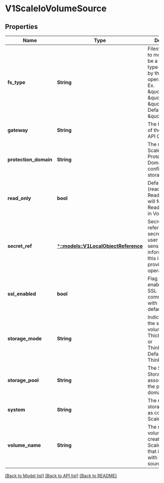 # V1ScaleIoVolumeSource

## Properties
Name | Type | Description | Notes
------------ | ------------- | ------------- | -------------
**fs_type** | **String** | Filesystem type to mount. Must be a filesystem type supported by the host operating system. Ex. \&quot;ext4\&quot;, \&quot;xfs\&quot;, \&quot;ntfs\&quot;. Default is \&quot;xfs\&quot;. | [optional] [default to null]
**gateway** | **String** | The host address of the ScaleIO API Gateway. | [default to null]
**protection_domain** | **String** | The name of the ScaleIO Protection Domain for the configured storage. | [optional] [default to null]
**read_only** | **bool** | Defaults to false (read/write). ReadOnly here will force the ReadOnly setting in VolumeMounts. | [optional] [default to null]
**secret_ref** | [***::models::V1LocalObjectReference**](v1.LocalObjectReference.md) | SecretRef references to the secret for ScaleIO user and other sensitive information. If this is not provided, Login operation will fail. | [default to null]
**ssl_enabled** | **bool** | Flag to enable/disable SSL communication with Gateway, default false | [optional] [default to null]
**storage_mode** | **String** | Indicates whether the storage for a volume should be ThickProvisioned or ThinProvisioned. Default is ThinProvisioned. | [optional] [default to null]
**storage_pool** | **String** | The ScaleIO Storage Pool associated with the protection domain. | [optional] [default to null]
**system** | **String** | The name of the storage system as configured in ScaleIO. | [default to null]
**volume_name** | **String** | The name of a volume already created in the ScaleIO system that is associated with this volume source. | [optional] [default to null]

[[Back to Model list]](../README.md#documentation-for-models) [[Back to API list]](../README.md#documentation-for-api-endpoints) [[Back to README]](../README.md)


